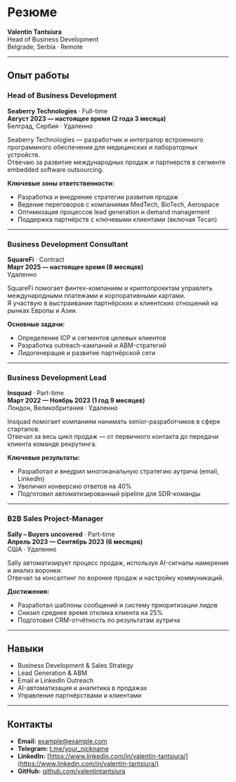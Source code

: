 # Резюме  
**Valentin Tantsiura**  
Head of Business Development  
Belgrade, Serbia · Remote  

---

## Опыт работы

### **Head of Business Development**  
**Seaberry Technologies** · Full-time  
**Август 2023 — настоящее время (2 года 3 месяца)**  
Белград, Сербия · Удаленно  

Seaberry Technologies — разработчик и интегратор встроенного программного обеспечения для медицинских и лабораторных устройств.  
Отвечаю за развитие международных продаж и партнерств в сегменте embedded software outsourcing.  

**Ключевые зоны ответственности:**  
- Разработка и внедрение стратегии развития продаж  
- Ведение переговоров с компаниями MedTech, BioTech, Aerospace  
- Оптимизация процессов lead generation и demand management  
- Поддержка партнёрств с ключевыми клиентами (включая Tecan)  

---

### **Business Development Consultant**  
**SquareFi** · Contract  
**Март 2025 — настоящее время (8 месяцев)**  
Удаленно  

SquareFi помогает финтех-компаниям и криптопроектам управлять международными платежами и корпоративными картами.  
Я участвую в выстраивании партнёрских и клиентских отношений на рынках Европы и Азии.  

**Основные задачи:**  
- Определение ICP и сегментов целевых клиентов  
- Разработка outreach-кампаний и ABM-стратегий  
- Лидогенерация и развитие партнёрской сети  

---

### **Business Development Lead**  
**Insquad** · Part-time  
**Март 2022 — Ноябрь 2023 (1 год 9 месяцев)**  
Лондон, Великобритания · Удаленно  

Insquad помогает компаниям нанимать senior-разработчиков в сфере стартапов.  
Отвечал за весь цикл продаж — от первичного контакта до передачи клиента команде рекрутинга.  

**Ключевые результаты:**  
- Разработал и внедрил многоканальную стратегию аутрича (email, LinkedIn)  
- Увеличил конверсию ответов на 40%  
- Подготовил автоматизированный pipeline для SDR-команды  

---

### **B2B Sales Project-Manager**  
**Sally – Buyers uncovered** · Part-time  
**Апрель 2023 — Сентябрь 2023 (6 месяцев)**  
США · Удаленно  

Sally автоматизирует процесс продаж, используя AI-сигналы намерения и анализ воронки.  
Отвечал за консалтинг по воронке продаж и настройку коммуникаций.  

**Достижения:**  
- Разработал шаблоны сообщений и систему приоритизации лидов  
- Снизил среднее время отклика клиента на 25%  
- Подготовил CRM-отчётность по результатам аутрича  

---

## Навыки
- Business Development & Sales Strategy  
- Lead Generation & ABM  
- Email и LinkedIn Outreach  
- AI-автоматизация и аналитика в продажах  
- Управление партнёрствами и клиентами  

---

## Контакты
- **Email:** example@example.com  
- **Telegram:** [t.me/your_nickname](https://t.me/tantsiyra)  
- **LinkedIn:** [https://www.linkedin.com/in/valentin-tantsiura/](https://www.linkedin.com/in/valentin-tantsiura/)  
- **GitHub:** [github.com/valentintantsiura](https://github.com/curlyValentin)